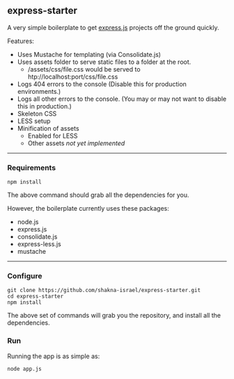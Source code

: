 ## express-starter

A very simple boilerplate to get [express.js](http://expressjs.com) projects off the ground quickly.

Features:

* Uses Mustache for templating (via Consolidate.js)
* Uses assets folder to serve static files to a folder at the root.
	* /assets/css/file.css would be served to htp://localhost:port/css/file.css
* Logs 404 errors to the console (Disable this for production environments.)
* Logs all other errors to the console. (You may or may not want to disable this in production.)
* Skeleton CSS
* LESS setup
* Minification of assets
	* Enabled for LESS
	* Other assets *not yet implemented*

---

### Requirements

```
npm install
```

The above command should grab all the dependencies for you.

However, the boilerplate currently uses these packages:

* node.js
* express.js
* consolidate.js
* express-less.js
* mustache

---

### Configure

```
git clone https://github.com/shakna-israel/express-starter.git
cd express-starter
npm install
```

The above set of commands will grab you the repository, and install all the dependencies.

### Run

Running the app is as simple as:

```
node app.js
```
